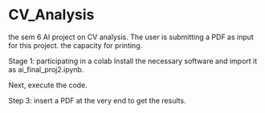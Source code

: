 # CV_Analysis

the sem 6 AI project on CV analysis. 
The user is submitting a PDF as input for this project. the capacity for printing.

Stage 1: participating in a colab 
Install the necessary software and import it as ai_final_proj2.ipynb.

Next, execute the code.

Step 3: insert a PDF at the very end to get the results.
